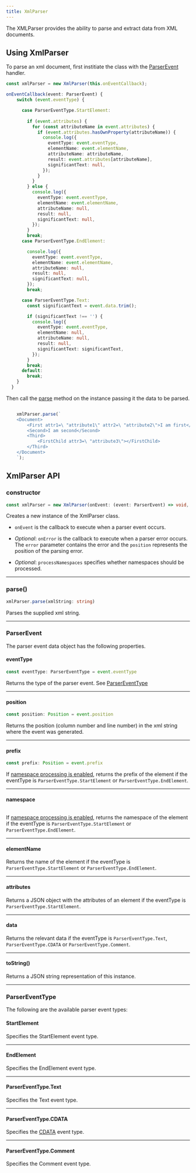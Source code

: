 ```yaml
---
title: XmlParser
---
```


The XMLParser provides the ability to parse and extract data from XML documents.

## Using XmlParser

To parse an xml document, first institiate the class with the [ParserEvent](#parserevent) handler. 

```ts
const xmlParser = new XmlParser(this.onEventCallback); 

onEventCallback(event: ParserEvent) {
    switch (event.eventType) {

      case ParserEventType.StartElement:
        
        if (event.attributes) {
          for (const attributeName in event.attributes) {
            if (event.attributes.hasOwnProperty(attributeName)) {
              console.log({
                eventType: event.eventType,
                elementName: event.elementName,
                attributeName: attributeName,
                result: event.attributes[attributeName],
                significantText: null,
              });
            }
          }
        } else {
          console.log({
            eventType: event.eventType,
            elementName: event.elementName,
            attributeName: null,
            result: null,
            significantText: null,
          });
        }
        break;
      case ParserEventType.EndElement:

        console.log({
          eventType: event.eventType,
          elementName: event.elementName,
          attributeName: null,
          result: null,
          significantText: null,
        });
        break;

      case ParserEventType.Text:
        const significantText = event.data.trim();

        if (significantText !== '') {
          console.log({
            eventType: event.eventType,
            elementName: null,
            attributeName: null,
            result: null,
            significantText: significantText,
          });
        }
        break;
      default:
        break;
    }
  }
```
Then call the [parse](#parse) method on the instance passing it the data to be parsed.

```ts

    xmlParser.parse(`
    <Document>
        <First attr1=\ "attribute1\" attr2=\ "attribute2\">I am first</First>
        <Second>I am second</Second>
        <Third>
            <FirstChild attr3=\ "attribute3\"></FirstChild>
        </Third>
    </Document>
    `);   
```

## XmlParser API

### constructor

```ts
const xmlParser = new XmlParser(onEvent: (event: ParserEvent) => void, onError?: (error: Error, position: Position) => void, processNamespaces?: boolean, angularSyntax?: boolean)

```

Creates a new instance of the XmlParser class.
- `onEvent` is the callback to execute when a parser event occurs. 

- _Optional_: `onError` is the callback to execute when a parser error occurs. The `error` parameter contains the error and the `position` represents the position of the parsing error. 
- _Optional_: `processNamespaces` specifies whether namespaces should be processed.

---

### parse()

```ts
xmlParser.parse(xmlString: string)
```

Parses the supplied xml string.

---
### ParserEvent

The parser event data object has the following properties.

#### eventType

```ts
const eventType: ParserEventType = event.eventType
```
Returns the type of the parser event. See [ParserEventType](#parsereventtype)

---

#### position

```ts
const position: Position = event.position
```

Returns the position (column number and line number) in the xml string where the event was generated.  

---

#### prefix

```ts
const prefix: Position = event.prefix
```

If [namespace processing is enabled](#constructor), returns the prefix of the element if the eventType is `ParserEventType.StartElement` or `ParserEventType.EndElement`.

---

#### namespace
```ts
```
If [namespace processing is enabled](#constructor), returns the namespace of the element if the eventType is `ParserEventType.StartElement` or `ParserEventType.EndElement`.

---

#### elementName

Returns the name of the element if the eventType is `ParserEventType.StartElement` or `ParserEventType.EndElement`.

---
#### attributes

Returns a JSON object with the attributes of an element if the eventType is `ParserEventType.StartElement`.

---

#### data

Returns the relevant data if the eventType is `ParserEventType.Text`, `ParserEventType.CDATA` or `ParserEventType.Comment`.

---
#### toString()
Returns a JSON string representation of this instance.

---
### ParserEventType
The following are the available parser event types:

#### StartElement
Specifies the StartElement event type.

---
#### EndElement
Specifies the EndElement event type.

---
#### ParserEventType.Text
Specifies the Text event type.

---
#### ParserEventType.CDATA
Specifies the [CDATA](https://en.wikipedia.org/wiki/CDATA) event type.

---

#### ParserEventType.Comment
Specifies the Comment event type.